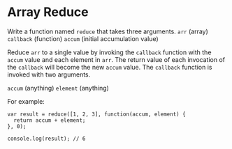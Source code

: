 # Array Reduce

Write a function named `reduce` that takes three arguments.
   `arr` (array)
   `callback` (function)
   `accum` (initial accumulation value)

Reduce `arr` to a single value by invoking the `callback` function with the `accum` value and each element in `arr`. The return value of each invocation of the `callback` will become the new `accum` value. The `callback` function is invoked with two arguments.

  `accum` (anything)
  `element` (anything)

For example:

```
var result = reduce([1, 2, 3], function(accum, element) {
  return accum + element;
}, 0);

console.log(result); // 6
```
